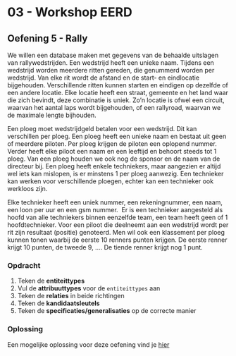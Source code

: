 # 03 - Workshop EERD

## Oefening 5 - Rally
We willen een database maken met gegevens van de behaalde uitslagen van rallywedstrijden. Een wedstrijd heeft een unieke naam. Tijdens een wedstrijd worden meerdere ritten gereden, die genummerd worden per wedstrijd. Van elke rit wordt de afstand en de start- en eindlocatie bijgehouden. Verschillende ritten kunnen starten en eindigen op dezelfde of een andere locatie. Elke locatie heeft een straat, gemeente en het land waar die zich bevindt, deze combinatie is uniek. Zo’n locatie is ofwel een circuit, waarvan het aantal laps wordt bijgehouden, of een rallyroad, waarvan we de maximale lengte bijhouden.​

Een ploeg moet wedstrijdgeld betalen voor een wedstrijd. Dit kan verschillen per ploeg. Een ploeg heeft een unieke naam en bestaat uit geen of meerdere piloten. Per ploeg krijgen de piloten een oplopend nummer. Verder heeft elke piloot een naam en een leeftijd en behoort steeds tot 1 ploeg. Van een ploeg houden we ook nog de sponsor en de naam van de directeur bij. Een ploeg heeft enkele techniekers, maar aangezien er altijd wel iets kan mislopen, is er minstens 1 per ploeg aanwezig. Een technieker kan werken voor verschillende ploegen, echter kan een technieker ook werkloos zijn.

Elke technieker heeft een uniek nummer, een rekeningnummer, een naam, een loon per uur en een gsm nummer. ​ Er is een technieker aangesteld als hoofd van alle techniekers binnen eenzelfde team, een team heeft geen of 1 hoofdtechnieker. Voor een piloot die deelneemt aan een wedstrijd wordt per rit zijn resultaat (positie) genoteerd. Men wil ook een klassement per ploeg kunnen tonen waarbij de eerste 10 renners punten krijgen. De eerste renner krijgt 10 punten, de tweede 9, …. De tiende renner krijgt nog 1 punt.​

### Opdracht
1. Teken de **entiteittypes**
2. Vul de **attribuuttypes** voor de `entiteittypes` aan
3. Teken de **relaties** in beide richtingen
4. Teken de **kandidaatsleutels**
5. Teken de **specificaties/generalisaties** op de correcte manier

### Oplossing
Een mogelijke oplossing voor deze oefening vind je [hier](../solutions/exercise-5.md)
